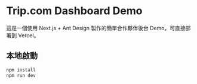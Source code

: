 # Trip.com Dashboard Demo

這是一個使用 Next.js + Ant Design 製作的簡單合作夥伴後台 Demo，可直接部署到 Vercel。

## 本地啟動
```bash
npm install
npm run dev

